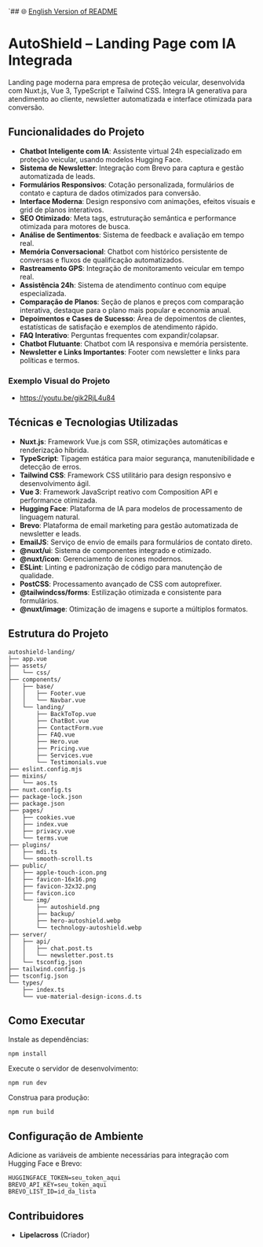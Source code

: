 `## 🌐 [English Version of README](README_EN.md)

# AutoShield – Landing Page com IA Integrada

Landing page moderna para empresa de proteção veicular, desenvolvida com Nuxt.js, Vue 3, TypeScript e Tailwind CSS. Integra IA generativa para atendimento ao cliente, newsletter automatizada e interface otimizada para conversão.

## Funcionalidades do Projeto

- **Chatbot Inteligente com IA**: Assistente virtual 24h especializado em proteção veicular, usando modelos Hugging Face.
- **Sistema de Newsletter**: Integração com Brevo para captura e gestão automatizada de leads.
- **Formulários Responsivos**: Cotação personalizada, formulários de contato e captura de dados otimizados para conversão.
- **Interface Moderna**: Design responsivo com animações, efeitos visuais e grid de planos interativos.
- **SEO Otimizado**: Meta tags, estruturação semântica e performance otimizada para motores de busca.
- **Análise de Sentimentos**: Sistema de feedback e avaliação em tempo real.
- **Memória Conversacional**: Chatbot com histórico persistente de conversas e fluxos de qualificação automatizados.
- **Rastreamento GPS**: Integração de monitoramento veicular em tempo real.
- **Assistência 24h**: Sistema de atendimento contínuo com equipe especializada.
- **Comparação de Planos**: Seção de planos e preços com comparação interativa, destaque para o plano mais popular e economia anual.
- **Depoimentos e Cases de Sucesso**: Área de depoimentos de clientes, estatísticas de satisfação e exemplos de atendimento rápido.
- **FAQ Interativo**: Perguntas frequentes com expandir/colapsar.
- **Chatbot Flutuante**: Chatbot com IA responsiva e memória persistente.
- **Newsletter e Links Importantes**: Footer com newsletter e links para políticas e termos.

### Exemplo Visual do Projeto	

- https://youtu.be/gik2RjL4u84

## Técnicas e Tecnologias Utilizadas

- **Nuxt.js**: Framework Vue.js com SSR, otimizações automáticas e renderização híbrida.
- **TypeScript**: Tipagem estática para maior segurança, manutenibilidade e detecção de erros.
- **Tailwind CSS**: Framework CSS utilitário para design responsivo e desenvolvimento ágil.
- **Vue 3**: Framework JavaScript reativo com Composition API e performance otimizada.
- **Hugging Face**: Plataforma de IA para modelos de processamento de linguagem natural.
- **Brevo**: Plataforma de email marketing para gestão automatizada de newsletter e leads.
- **EmailJS**: Serviço de envio de emails para formulários de contato direto.
- **@nuxt/ui**: Sistema de componentes integrado e otimizado.
- **@nuxt/icon**: Gerenciamento de ícones modernos.
- **ESLint**: Linting e padronização de código para manutenção de qualidade.
- **PostCSS**: Processamento avançado de CSS com autoprefixer.
- **@tailwindcss/forms**: Estilização otimizada e consistente para formulários.
- **@nuxt/image**: Otimização de imagens e suporte a múltiplos formatos.

## Estrutura do Projeto

```
autoshield-landing/
├── app.vue
├── assets/
│   └── css/
├── components/
│   ├── base/
│   │   ├── Footer.vue
│   │   └── Navbar.vue
│   └── landing/
│       ├── BackToTop.vue
│       ├── ChatBot.vue
│       ├── ContactForm.vue
│       ├── FAQ.vue
│       ├── Hero.vue
│       ├── Pricing.vue
│       ├── Services.vue
│       └── Testimonials.vue
├── eslint.config.mjs
├── mixins/
│   └── aos.ts
├── nuxt.config.ts
├── package-lock.json
├── package.json
├── pages/
│   ├── cookies.vue
│   ├── index.vue
│   ├── privacy.vue
│   └── terms.vue
├── plugins/
│   ├── mdi.ts
│   └── smooth-scroll.ts
├── public/
│   ├── apple-touch-icon.png
│   ├── favicon-16x16.png
│   ├── favicon-32x32.png
│   ├── favicon.ico
│   └── img/
│       ├── autoshield.png
│       ├── backup/
│       ├── hero-autoshield.webp
│       └── technology-autoshield.webp
├── server/
│   ├── api/
│   │   ├── chat.post.ts
│   │   └── newsletter.post.ts
│   └── tsconfig.json
├── tailwind.config.js
├── tsconfig.json
└── types/
    ├── index.ts
    └── vue-material-design-icons.d.ts
```

## Como Executar

Instale as dependências:

```
npm install
```

Execute o servidor de desenvolvimento:

```
npm run dev
```

Construa para produção:

```
npm run build
```

## Configuração de Ambiente

Adicione as variáveis de ambiente necessárias para integração com Hugging Face e Brevo:

```
HUGGINGFACE_TOKEN=seu_token_aqui
BREVO_API_KEY=seu_token_aqui
BREVO_LIST_ID=id_da_lista
```

## Contribuidores

- **Lipelacross** (Criador)
